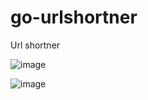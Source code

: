# go-urlshortner
Url shortner





![image](https://user-images.githubusercontent.com/118735091/233076295-0ac70578-aae7-4dca-b088-0db4c4000e66.png)



![image](https://user-images.githubusercontent.com/118735091/233076420-af459255-0552-423e-8f40-8354eb1fdc21.png)

